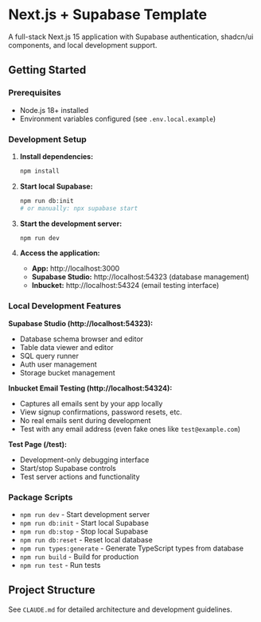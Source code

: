 # Next.js + Supabase Template

A full-stack Next.js 15 application with Supabase authentication, shadcn/ui components, and local development support.

## Getting Started

### Prerequisites
- Node.js 18+ installed
- Environment variables configured (see `.env.local.example`)

### Development Setup

1. **Install dependencies:**
   ```bash
   npm install
   ```

2. **Start local Supabase:**
   ```bash
   npm run db:init
   # or manually: npx supabase start
   ```

3. **Start the development server:**
   ```bash
   npm run dev
   ```

4. **Access the application:**
   - **App:** http://localhost:3000
   - **Supabase Studio:** http://localhost:54323 (database management)
   - **Inbucket:** http://localhost:54324 (email testing interface)

### Local Development Features

**Supabase Studio (http://localhost:54323):**
- Database schema browser and editor
- Table data viewer and editor
- SQL query runner
- Auth user management
- Storage bucket management

**Inbucket Email Testing (http://localhost:54324):**
- Captures all emails sent by your app locally
- View signup confirmations, password resets, etc.
- No real emails sent during development
- Test with any email address (even fake ones like `test@example.com`)

**Test Page (/test):**
- Development-only debugging interface
- Start/stop Supabase controls
- Test server actions and functionality

### Package Scripts

- `npm run dev` - Start development server
- `npm run db:init` - Start local Supabase
- `npm run db:stop` - Stop local Supabase
- `npm run db:reset` - Reset local database
- `npm run types:generate` - Generate TypeScript types from database
- `npm run build` - Build for production
- `npm run test` - Run tests

## Project Structure

See `CLAUDE.md` for detailed architecture and development guidelines.
